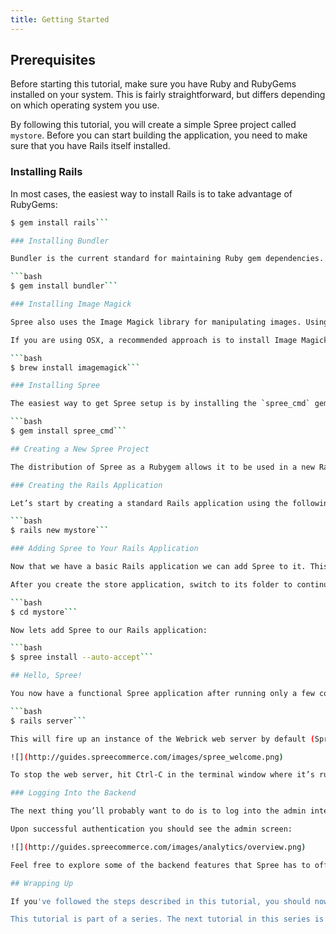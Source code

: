 ```yaml
---
title: Getting Started
---
```


## Prerequisites

Before starting this tutorial, make sure you have Ruby and RubyGems installed on your system. This is fairly straightforward, but differs depending on which operating system you use.

By following this tutorial, you will create a simple Spree project called `mystore`. Before you can start building the application, you need to make sure that you have Rails itself installed.

### Installing Rails

In most cases, the easiest way to install Rails is to take advantage of RubyGems:

```bash
$ gem install rails```

### Installing Bundler

Bundler is the current standard for maintaining Ruby gem dependencies. It is recommended that you have a decent working knowledge of Bundler and how it used within Rails before attempting to install Spree. You can install Bundler using the following command:

```bash
$ gem install bundler```

### Installing Image Magick

Spree also uses the Image Magick library for manipulating images. Using this library allows for automatic resizing of product images and the creation of product image thumbnails. Image Magick is not a Rubygem and it can be a bit tricky to install. There are, however, several excellent sources of information on the Web for how to install it. A basic Google search should help you if you get stuck.

If you are using OSX, a recommended approach is to install Image Magick using [Homebrew](http://mxcl.github.com/homebrew/). This can be done with the following command:

```bash
$ brew install imagemagick```

### Installing Spree

The easiest way to get Spree setup is by installing the `spree_cmd` gem. This can be done with the following command:

```bash
$ gem install spree_cmd```

## Creating a New Spree Project

The distribution of Spree as a Rubygem allows it to be used in a new Rails project or added to an existing Rails project. This guide will assume you are creating a brand new store and will walk you through the process starting with the creation of a new Rails application.

### Creating the Rails Application

Let’s start by creating a standard Rails application using the following command:

```bash
$ rails new mystore```

### Adding Spree to Your Rails Application

Now that we have a basic Rails application we can add Spree to it. This approach would also work with existing Rails applications that have been around for a long time (assuming they are using the correct version of Rails.)

After you create the store application, switch to its folder to continue work directly in that application:

```bash
$ cd mystore```

Now lets add Spree to our Rails application:

```bash
$ spree install --auto-accept```

## Hello, Spree!

You now have a functional Spree application after running only a few commands! To see it, you need to start a web server on your development machine. You can do this by running another command:

```bash
$ rails server```

This will fire up an instance of the Webrick web server by default (Spree can also use several other web servers). To see your application in action, open a browser window and navigate to http://localhost:3000. You should see the Spree default home page:

![](http://guides.spreecommerce.com/images/spree_welcome.png)

To stop the web server, hit Ctrl-C in the terminal window where it’s running. In development mode, Spree does not generally require you to stop the server; changes you make in files will be automatically picked up by the server.

### Logging Into the Backend

The next thing you’ll probably want to do is to log into the admin interface. Use your browser window to navigate to http://localhost:3000/admin. You can login with the username `spree@example.com` and password `spree123`.

Upon successful authentication you should see the admin screen:

![](http://guides.spreecommerce.com/images/analytics/overview.png)

Feel free to explore some of the backend features that Spree has to offer and to verify that your installation is working properly.

## Wrapping Up

If you've followed the steps described in this tutorial, you should now have a fully functional Spree application up and running.

This tutorial is part of a series. The next tutorial in this series is the [Extensions Tutorial](/developer/tutorials/extensions/).
